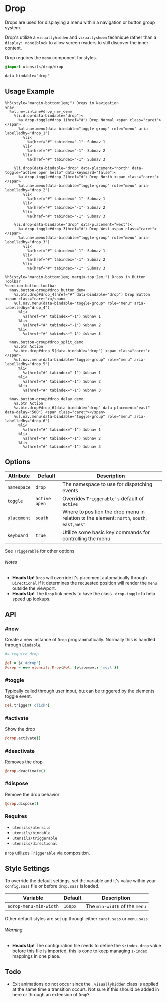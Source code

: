 
# Drop
Drops are used for displaying a menu within a navigation or button group
system.

Drop's utilize a `visuallyhidden` and `visuallyshown` technique rather
than a `display: none|block` to allow screen readers to still discover
the inner content.

Drop requires the `menu` component for styles.

```sass
@import utensils/drop/drop
```

```html
data-bindable="drop"
```

## Usage Example

<!--~ markup/drop.html.haml -->
```haml
%h5(style="margin-bottom:1em;") Drops in Navigation
%nav
  %ul.nav.inline#drop_nav_demo
    %li.drop(data-bindable="drop")<
      %a.drop-toggle#drop_1(href="#") Drop Normal <span class="caret"></span>
      %ul.nav.menu(data-bindable="toggle-group" role="menu" aria-labelledby="drop_1")
        %li<
          %a(href="#" tabindex="-1") Subnav 1
        %li<
          %a(href="#" tabindex="-1") Subnav 2
        %li<
          %a(href="#" tabindex="-1") Subnav 3

    %li.drop(data-bindable="drop" data-placement="north" data-toggle="active open hello" data-keyboard="false")<
      %a.drop-toggle#drop_2(href="#") Drop North <span class="caret"></span>
      %ul.nav.menu(data-bindable="toggle-group" role="menu" aria-labelledby="drop_2")
        %li<
          %a(href="#" tabindex="-1") Subnav 1
        %li<
          %a(href="#" tabindex="-1") Subnav 2
        %li<
          %a(href="#" tabindex="-1") Subnav 3

    %li.drop(data-bindable="drop" data-placement="west")<
      %a.drop-toggle#drop_3(href="#") Drop West <span class="caret"></span>
      %ul.nav.menu(data-bindable="toggle-group" role="menu" aria-labelledby="drop_3")
        %li<
          %a(href="#" tabindex="-1") Subnav 1
        %li<
          %a(href="#" tabindex="-1") Subnav 2
        %li<
          %a(href="#" tabindex="-1") Subnav 3

%h5(style="margin-bottom:1em; margin-top:2em;") Drops in Button Toolbar
%section.button-toolbar
  %nav.button-group#drop_button_demo
    %a.btn.drop#drop_4(href="#" data-bindable="drop") Drop Button <span class="caret"></span>
    %ul.nav.menu(data-bindable="toggle-group" role="menu" aria-labelledby="drop_4")
      %li<
        %a(href="#" tabindex="-1") Subnav 1
      %li<
        %a(href="#" tabindex="-1") Subnav 2
      %li<
        %a(href="#" tabindex="-1") Subnav 3

  %nav.button-group#drop_split_demo
    %a.btn Action
    %a.btn.drop#drop_5(data-bindable="drop") <span class="caret"></span>
    %ul.nav.menu(data-bindable="toggle-group" role="menu" aria-labelledby="drop_5")
      %li<
        %a(href="#" tabindex="-1") Subnav 1
      %li<
        %a(href="#" tabindex="-1") Subnav 2
      %li<
        %a(href="#" tabindex="-1") Subnav 3

  %nav.button-group#drop_delay_demo
    %a.btn Action
    %a.btn.drop#drop_6(data-bindable="drop" data-placement="east" data-delay="500") <span class="caret"></span>
    %ul.nav.menu(data-bindable="toggle-group" role="menu" aria-labelledby="drop_6")
      %li<
        %a(href="#" tabindex="-1") Subnav 1
      %li<
        %a(href="#" tabindex="-1") Subnav 2
      %li<
        %a(href="#" tabindex="-1") Subnav 3
```
<!-- end -->

## Options

Attribute   | Default         | Description
----------- | --------------- | -------------------------------------------
`namespace` | `drop`          | The namespace to use for dispatching events
`toggle`    | `active open`   | Overrides `Triggerable's` default of `active`
`placement` | `south`         | Where to position the drop menu in relation to the element: `north`, `south`, `east`, `west`
`keyboard`  | `true`          | Utilize some basic key commands for controlling the menu

See `Triggerable` for other options 

###### Notes  
- **Heads Up!** `Drop` will override it's placement automatically
  through `Directional` if it determines the requested position will
  render the `menu` outside the viewport.
- **Heads Up!** The `Drop` link needs to have the class `.drop-toggle`
  to help speed up lookups.

## API

### #new
Create a new instance of `Drop` programmatically. Normally this is
handled through `Bindable`. 

```coffee
#= require drop

@el = $('#drop')
@drop = new utensils.Drop(@el, {placement: 'west'})
```

### #toggle
Typically called through user input, but can be triggered by the
elements toggle event.

```coffee
@el.trigger('click')
```

### #activate
Show the drop

```coffee
@drop.activate()
```

### #deactivate
Removes the drop

```coffee
@drop.deactivate()
```

### #dispose
Remove the drop behavior

```coffee
@drop.dispose()
```

### Requires
- `utensils/utensils`
- `utensils/bindable`
- `utensils/triggerable`
- `utensils/directional`

`Drop` utilizes `Triggerable` via composition.

## Style Settings
To override the default settings, set the variable and it's value within
your `config.sass` file or before `drop.sass` is loaded.

Variable               | Default  | Description
---------------------- | -------- | -------------------------------------------
`$drop-menu-min-width` | `160px`  | The `min-width` of the `menu`

Other default styles are set up through either `caret.sass` or
`menu.sass`

###### Warning
- **Heads Up!** The configuration file needs to define the `$zindex-drop`
value before this file is imported, this is done to keep managing
`z-index` mappings in one place.

## Todo
- Exit animations do not occur since the `.visuallyhidden` class is
  applied at the same time a transition occurs. Not sure if this should
  be added in here or through an extension of `Drop`?

